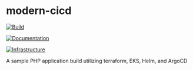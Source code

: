 # modern-cicd

[![Build](https://github.com/jeffwhite06/modern-cicd/actions/workflows/ci-cd.yml/badge.svg)](https://github.com/jeffwhite06/modern-cicd/actions/workflows/ci-cd.yml)

[![Documentation](https://github.com/jeffwhite06/modern-cicd/actions/workflows/docs.yml/badge.svg)](https://github.com/jeffwhite06/modern-cicd/actions/workflows/docs.yml)

[![Infrastructure](https://github.com/jeffwhite06/modern-cicd/actions/workflows/terraform.yml/badge.svg)](https://github.com/jeffwhite06/modern-cicd/actions/workflows/terraform.yml)

A sample PHP application build utilizing terraform, EKS, Helm, and ArgoCD
